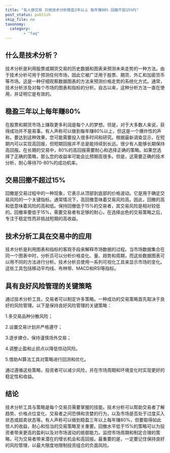 ```yaml
---
title: "有人做交易 只用技术分析稳盈3年以上 每年赚80% 回撤不超15%吗"
post_status: publish
skip_file: no
taxonomy:
  category:
        - "faq"
---
```


## 什么是技术分析？

技术分析是利用股票或期货交易的历史数据和图表来预测未来走势的一种方法。由于技术分析可用于预测任何市场，因此它被广泛用于股票、期货、外汇和加密货币等市场。这是一种仔细观察数据图表的方法来预测价格走势的系统化方式。通常，技术分析涉及对每个市场的图表和指标的分析。自古以来，这种分析方法一直在使用，并证明它是有效的。

## 稳盈三年以上每年赚80%

在股票和期货市场上赚取更多利润是每个人的梦想。但是，对于大多数人来说，获得成功并不是易事。有人声称可以做到每年赚80%以上，但这是一个爆炸性的声称。要达到这种效果，您可能需要投入很多时间和研究。根据最新调查显示，在短期内可以实现高回报，但短期回报并不总是能持续到长远。很少有人能够长期保持高回报。在长期的交易中，80%的高回报需要耐心和选择正确的策略。如果您选择了正确的策略，那么您的收益率可能会比预期高很多。但是，这需要正确的技术分析，耐心等待70-80%的成功机率。

## 交易回撤不超过15%

回撤是交易过程中的一种现象，它表示从顶部到底部的价格波动。它是用于确定交易风险的一个关键指标。通常情况下，高回撤意味着交易风险高。因此，回撤的高和低意味着风险的高和低。保持回撤低于15%的交易者，其交易风险是相对较低的。回撤率要低于15%，需要交易者有足够的耐心，在选择出色的交易策略之后，专注于稳定性而非挑战短期的高收益。

## 技术分析工具在交易中的应用

技术分析是利用图表和指标的客观手段来解释市场数据的过程。当市场数据集合在同一个图表中时，分析员可以分析价格变化、量、趋势和周期，而这些数据图表可以用不同的方法进行分析。技术分析员使用一系列可视化工具来显示市场的变化。这些工具包括移动平均线、布林带、MACD和RSI等指标。

## 具有良好风险管理的关键策略

通过技术分析工具，交易者可以制定许多策略。一种成功的交易策略首先取决于良好的风险管理。以下是保持良好风险管理的关键策略：

1.多交易品种分散风险；

2.设置交易计划并严格遵守；

3.逐步建仓，保持谨慎场外交易；

4.调整止盈和止损点以降低惊动风险。

5.借助AI算法工具对策略进行回测和优化。

通过遵循这些策略，投资者可以减少风险，并在市场周期和环境变化时实现更好的稳定性和收益。

## 结论

技术分析工具与策略是每个交易员需要掌握的技能。技术分析可以帮助交易者了解趋势、价格点位变化、交易者之间恐惧和贪婪的行为，以及市场是否处于过度买入状态或超卖状态等。有人声称可以做到稳盈三年以上每年赚80%，但要取得如此惊人的收益，耐心和恰当的交易策略至关重要。回撤水平低于15%的策略可以为投资者带来更高的盈利以及对市场波动的抵御能力。监控市场周期和制定合理的策略，可为交易者带来潜在的增长机会和高回报。最重要的是，一定要记住保持良好的风险管理，以最大限度地限制投资组合的负面风险。
